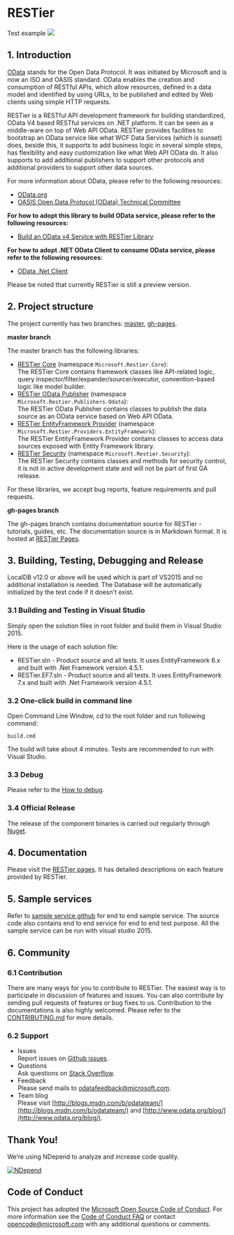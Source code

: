 # RESTier
Test example
<img src="https://identitydivision.visualstudio.com/_apis/public/build/definitions/2cfe7ec3-b94f-4ab9-85ab-2ebff928f3fd/100/badge"/>

## 1. Introduction
[OData](http://www.odata.org/ "OData") stands for the Open Data Protocol. It was initiated by Microsoft and is now an ISO and OASIS standard. OData enables the creation and consumption of RESTful APIs, which allow resources, defined in a data model and identified by using URLs, to be published and edited by Web clients using simple HTTP requests.

RESTier is a RESTful API development framework for building standardized, OData V4 based RESTful services on .NET platform. It can be seen as a middle-ware on top of Web API OData. RESTier provides facilities to bootstrap an OData service like what WCF Data Services (which is sunset) does, beside this, it supports to add business logic in several simple steps, has flexibility and easy customization like what Web API OData do. It also supports to add additional publishers to support other protocols and additional providers to support other data sources.

For more information about OData, please refer to the following resources:
- [OData.org](http://www.odata.org/)
- [OASIS Open Data Protocol (OData) Technical Committee](https://www.oasis-open.org/committees/tc_home.php?wg_abbrev=odata)

**For how to adopt this library to build OData service, please refer to the following resources:**
- [Build an OData v4 Service with RESTier Library](http://odata.github.io/RESTier/#01-01-Introduction)

**For how to adopt .NET OData Client to consume OData service, please refer to the following resources:**
- [OData .Net Client](http://odata.github.io/odata.net/#04-01-basic-crud-operations)

Please be noted that currently RESTier is still a preview version.

## 2. Project structure
The project currently has two branches: [master](https://github.com/OData/RESTier/tree/master), [gh-pages](https://github.com/OData/RESTier/tree/gh-pages).

**master branch**

The master branch has the following libraries:
- [RESTier Core](https://www.nuget.org/packages/Microsoft.Restier.Core/) (namespace `Microsoft.Restier.Core`):<br />The RESTier Core contains framework classes like API-related logic, query inspector/filter/expander/sourcer/executor, convention-based logic like model builder.
- [RESTier OData Publisher](https://www.nuget.org/packages/Microsoft.Restier.Publishers.Odata/) (namespace `Microsoft.Restier.Publishers.Odata`):<br />The RESTier OData Publisher contains classes to publish the data source as an OData service based on Web API OData.
- [RESTier EntityFramework Provider](https://www.nuget.org/packages/Microsoft.Restier.Providers.EntityFramework/) (namespace `Microsoft.Restier.Providers.EntityFramework`):<br />The RESTier EntityFramework Provider contains classes to access data sources exposed with Entity Framework library.
- [RESTier Security](https://www.nuget.org/packages/Microsoft.Restier.Security/) (namespace `Microsoft.Restier.Security`):<br />The RESTier Security contains classes and methods for security control, it is not in active development state and will not be part of first GA release.

For these libraries, we accept bug reports, feature requirements and pull requests. 


**gh-pages branch**

The gh-pages branch contains documentation source for RESTier - tutorials, guides, etc.  The documentation source is in Markdown format. It is hosted at [RESTier Pages](http://odata.github.io/RESTier "RESTier Pages").

## 3. Building, Testing, Debugging and Release
LocalDB v12.0 or above will be used which is part of VS2015 and no additional installation is needed. The Database will be automatically initialized by the test code if it doesn't exist.

### 3.1 Building and Testing in Visual Studio
Simply open the solution files in root folder and build them in Visual Studio 2015.

Here is the usage of each solution file:
- RESTier.sln - Product source and all tests. It uses EntityFramework 6.x and built with .Net Framework version 4.5.1.
- RESTier.EF7.sln - Product source and all tests. It uses EntityFramework 7.x and built with .Net Framework version 4.5.1.

### 3.2 One-click build in command line
Open Command Line Window, cd to the root folder and run following command:

```
build.cmd
```

The build will take about 4 minutes. Tests are recommended to run with Visual Studio.

### 3.3 Debug
Please refer to the [How to debug](http://odata.github.io/WebApi/10-01-debug-webapi-source).

### 3.4 Official Release
The release of the component binaries is carried out regularly through [Nuget](http://www.nuget.org/).

## 4. Documentation
Please visit the [RESTier pages](http://odata.github.io/RESTier). It has detailed descriptions on each feature provided by RESTier.

## 5. Sample services
Refer to [sample service github](https://github.com/OData/ODataSamples/tree/master/RESTier) for end to end sample service. The source code also contains end to end service for end to end test purpose. All the sample service can be run with visual studio 2015.

## 6. Community
### 6.1 Contribution
There are many ways for you to contribute to RESTier. The easiest way is to participate in discussion of features and issues. You can also contribute by sending pull requests of features or bug fixes to us. Contribution to the documentations is also highly welcomed. Please refer to the [CONTRIBUTING.md](https://github.com/OData/RESTier/blob/master/.github/CONTRIBUTING.md) for more details.

### 6.2 Support
- Issues<br />Report issues on [Github issues](https://github.com/OData/RESTier/issues).
- Questions<br />Ask questions on [Stack Overflow](http://stackoverflow.com/questions/ask?tags=odata).
- Feedback<br />Please send mails to [odatafeedback@microsoft.com](mailto:odatafeedback@microsoft.com).
- Team blog<br />Please visit [http://blogs.msdn.com/b/odatateam/](http://blogs.msdn.com/b/odatateam/) and [http://www.odata.org/blog/](http://www.odata.org/blog/).

## Thank You!

We’re using NDepend to analyze and increase code quality.

[![NDepend](images/ndependlogo.png)](http://www.ndepend.com)

## Code of Conduct

This project has adopted the [Microsoft Open Source Code of Conduct](https://opensource.microsoft.com/codeofconduct/). For more information see the [Code of Conduct FAQ](https://opensource.microsoft.com/codeofconduct/faq/) or contact [opencode@microsoft.com](mailto:opencode@microsoft.com) with any additional questions or comments.
